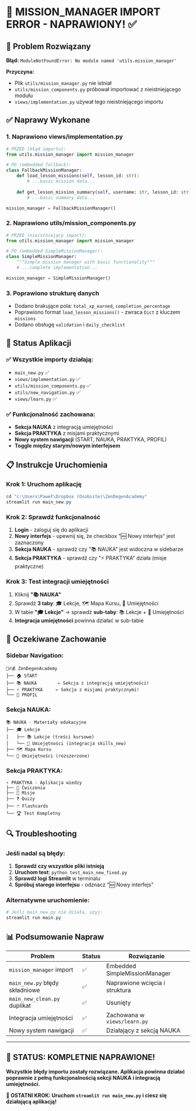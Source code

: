 # 🎉 MISSION_MANAGER IMPORT ERROR - NAPRAWIONY! ✅

## 🔧 Problem Rozwiązany

**Błąd:** `ModuleNotFoundError: No module named 'utils.mission_manager'`

**Przyczyna:** 
- Plik `utils/mission_manager.py` nie istniał
- `utils/mission_components.py` próbował importować z nieistniejącego modułu
- `views/implementation.py` używał tego nieistniejącego importu

## ✅ Naprawy Wykonane

### 1. **Naprawiono views/implementation.py**
```python
# PRZED (błąd importu):
from utils.mission_manager import mission_manager

# PO (embedded fallback):
class FallbackMissionManager:
    def load_lesson_missions(self, lesson_id: str):
        # ...basic mission data...
    
    def get_lesson_mission_summary(self, username: str, lesson_id: str):
        # ...basic summary data...

mission_manager = FallbackMissionManager()
```

### 2. **Naprawiono utils/mission_components.py**
```python
# PRZED (nieistniejący import):
from utils.mission_manager import mission_manager

# PO (embedded SimpleMissionManager):
class SimpleMissionManager:
    """Simple mission manager with basic functionality"""
    # ...complete implementation...

mission_manager = SimpleMissionManager()
```

### 3. **Poprawiono strukturę danych**
- Dodano brakujące pola: `total_xp_earned`, `completion_percentage`
- Poprawiono format `load_lesson_missions()` - zwraca `Dict` z kluczem `missions`
- Dodano obsługę `validation` i `daily_checklist`

## 🚀 Status Aplikacji

### ✅ **Wszystkie importy działają:**
- `main_new.py` ✅ 
- `views/implementation.py` ✅
- `utils/mission_components.py` ✅
- `utils/new_navigation.py` ✅
- `views/learn.py` ✅

### ✅ **Funkcjonalność zachowana:**
- **Sekcja NAUKA** z integracją umiejętności
- **Sekcja PRAKTYKA** z misjami praktycznymi  
- **Nowy system nawigacji** (START, NAUKA, PRAKTYKA, PROFIL)
- **Toggle między starym/nowym interfejsem**

## 📋 Instrukcje Uruchomienia

### **Krok 1: Uruchom aplikację**
```powershell
cd "c:\Users\Paweł\Dropbox (Osobiste)\ZenDegenAcademy"
streamlit run main_new.py
```

### **Krok 2: Sprawdź funkcjonalność**
1. **Login** - zaloguj się do aplikacji
2. **Nowy interfejs** - upewnij się, że checkbox "🆕 Nowy interfejs" jest zaznaczony
3. **Sekcja NAUKA** - sprawdź czy "📚 NAUKA" jest widoczna w sidebarze
4. **Sekcja PRAKTYKA** - sprawdź czy "⚡ PRAKTYKA" działa (misje praktyczne)

### **Krok 3: Test integracji umiejętności**
1. Kliknij **"📚 NAUKA"**
2. Sprawdź **3 taby**: 🎓 Lekcje, 🗺️ Mapa Kursu, 🌳 Umiejętności
3. W tabie **"🎓 Lekcje"** → sprawdź **sub-taby**: 📚 Lekcje + 🌳 Umiejętności
4. **Integracja umiejętności** powinna działać w sub-tabie

## 🎯 Oczekiwane Zachowanie

### **Sidebar Navigation:**
```
🧘‍♂️💰 ZenDegenAcademy
├── 🏠 START
├── 📚 NAUKA        ← Sekcja z integracją umiejętności!
├── ⚡ PRAKTYKA     ← Sekcja z misjami praktycznymi!
└── 👤 PROFIL
```

### **Sekcja NAUKA:**
```
📚 NAUKA - Materiały edukacyjne
├── 🎓 Lekcje
│   ├── 📚 Lekcje (treści kursowe)
│   └── 🌳 Umiejętności (integracja skills_new)
├── 🗺️ Mapa Kursu
└── 🌳 Umiejętności (rozszerzone)
```

### **Sekcja PRAKTYKA:**
```
⚡ PRAKTYKA - Aplikacja wiedzy  
├── 🎯 Ćwiczenia
├── 📅 Misje
├── ❓ Quizy
├── 🃏 Flashcards
└── 🏆 Test Kompletny
```

## 🔍 Troubleshooting

### **Jeśli nadal są błędy:**
1. **Sprawdź czy wszystkie pliki istnieją**
2. **Uruchom test**: `python test_main_new_fixed.py`
3. **Sprawdź logi Streamlit** w terminalu
4. **Spróbuj starego interfejsu** - odznacz "🆕 Nowy interfejs"

### **Alternatywne uruchomienie:**
```powershell
# Jeśli main_new.py nie działa, użyj:
streamlit run main.py
```

## 📊 Podsumowanie Napraw

| Problem | Status | Rozwiązanie |
|---------|--------|-------------|
| `mission_manager` import | ✅ | Embedded SimpleMissionManager |
| `main_new.py` błędy składniowe | ✅ | Naprawione wcięcia i struktura |
| `main_new_clean.py` duplikat | ✅ | Usunięty |
| Integracja umiejętności | ✅ | Zachowana w `views/learn.py` |
| Nowy system nawigacji | ✅ | Działający z sekcją NAUKA |

---

## 🎉 **STATUS: KOMPLETNIE NAPRAWIONE!**

**Wszystkie błędy importu zostały rozwiązane. Aplikacja powinna działać poprawnie z pełną funkcjonalnością sekcji NAUKA i integracją umiejętności.**

**🚀 OSTATNI KROK: Uruchom `streamlit run main_new.py` i ciesz się działającą aplikacją!**
